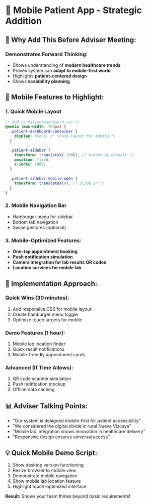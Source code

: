 # 📱 Mobile Patient App - Strategic Addition

## 🎯 **Why Add This Before Adviser Meeting:**

### **Demonstrates Forward Thinking:**
- Shows understanding of **modern healthcare trends**
- Proves system can **adapt to mobile-first world**
- Highlights **patient-centered design**
- Shows **scalability planning**

## 📱 **Mobile Features to Highlight:**

### **1. Quick Mobile Layout**
```css
/* Add to PatientDashboard.css */
@media (max-width: 768px) {
  .patient-dashboard-container {
    display: block; /* Stack layout for mobile */
  }
  
  .patient-sidebar {
    transform: translateX(-100%); /* Hidden by default */
    position: fixed;
    z-index: 1000;
  }
  
  .patient-sidebar.mobile-open {
    transform: translateX(0); /* Slide in */
  }
}
```

### **2. Mobile Navigation Bar**
- Hamburger menu for sidebar
- Bottom tab navigation
- Swipe gestures (optional)

### **3. Mobile-Optimized Features:**
- **One-tap appointment booking**
- **Push notification simulation**
- **Camera integration for lab results QR codes**
- **Location services for mobile lab**

## 🎯 **Implementation Approach:**

### **Quick Wins (30 minutes):**
1. Add responsive CSS for mobile layout
2. Create hamburger menu toggle
3. Optimize touch targets for mobile

### **Demo Features (1 hour):**
1. Mobile lab location finder
2. Quick result notifications
3. Mobile-friendly appointment cards

### **Advanced (If Time Allows):**
1. QR code scanner simulation
2. Push notification mockup
3. Offline data caching

## 📊 **Adviser Talking Points:**
- "Our system is designed mobile-first for patient accessibility"
- "We considered the digital divide in rural Nueva Vizcaya"
- "Mobile lab integration shows innovation in healthcare delivery"
- "Responsive design ensures universal access"

## 💡 **Quick Mobile Demo Script:**
1. Show desktop version functioning
2. Resize browser to mobile view
3. Demonstrate mobile navigation
4. Show mobile lab location feature
5. Highlight touch-optimized interface

**Result:** Shows your team thinks beyond basic requirements!
